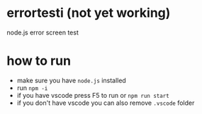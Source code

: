# errortesti (not yet working)
node.js error screen test

# how to run
- make sure you have `node.js` installed
- run `npm -i`
- if you have vscode press F5 to run or `npm run start`
- if you don't have vscode you can also remove `.vscode` folder
